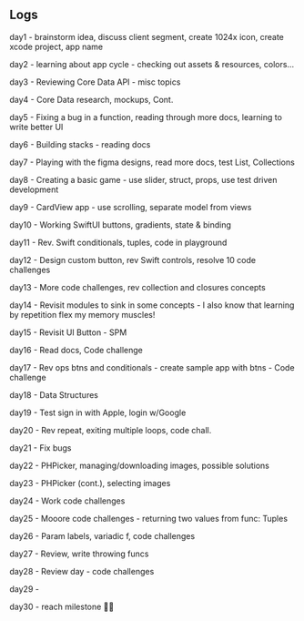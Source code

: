 ## Logs

day1 - brainstorm idea, discuss client segment, create 1024x icon, create xcode project, app name

day2 - learning about app cycle -  checking out assets & resources, colors...

day3 - Reviewing Core Data API - misc topics

day4 - Core Data research, mockups, Cont.

day5 - Fixing a bug in a function, reading through more docs, learning to write better UI

day6 - Building stacks - reading docs

day7 - Playing with the figma designs, read more docs, test List, Collections

day8 - Creating a basic game - use slider, struct, props, use test driven development

day9 - CardView app - use scrolling, separate model from views

day10 - Working SwiftUI buttons, gradients, state & binding

day11 - Rev. Swift conditionals, tuples, code in playground

day12 - Design custom button, rev Swift controls, resolve 10 code challenges

day13 - More code challenges, rev collection and closures concepts

day14 - Revisit modules to sink in some concepts - I also know that learning by repetition flex my memory muscles!

day15 - Revisit UI Button - SPM

day16 - Read docs, Code challenge

day17 - Rev ops btns and conditionals - create sample app with btns - Code challenge

day18 - Data Structures

day19 - Test sign in with Apple, login w/Google

day20 - Rev repeat, exiting multiple loops, code chall.

day21 - Fix bugs

day22 - PHPicker, managing/downloading images, possible solutions

day23 - PHPicker (cont.), selecting images

day24 - Work code challenges

day25 - Mooore code challenges - returning two values from func: Tuples

day26 - Param labels, variadic f, code challenges

day27 - Review, write throwing funcs

day28 - Review day - code challenges

day29 -

day30 - reach milestone 🏃🏻

